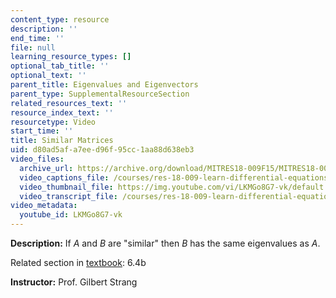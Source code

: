 ```yaml
---
content_type: resource
description: ''
end_time: ''
file: null
learning_resource_types: []
optional_tab_title: ''
optional_text: ''
parent_title: Eigenvalues and Eigenvectors
parent_type: SupplementalResourceSection
related_resources_text: ''
resource_index_text: ''
resourcetype: Video
start_time: ''
title: Similar Matrices
uid: d80ad5af-a7ee-d96f-95cc-1aa88d638eb3
video_files:
  archive_url: https://archive.org/download/MITRES18-009F15/MITRES18-009F15_6_4b_SimilarMatrices_300k.mp4
  video_captions_file: /courses/res-18-009-learn-differential-equations-up-close-with-gilbert-strang-and-cleve-moler-fall-2015/1a9d82cde4f15e8281dd86af96be6b87_LKMGo8G7-vk.vtt
  video_thumbnail_file: https://img.youtube.com/vi/LKMGo8G7-vk/default.jpg
  video_transcript_file: /courses/res-18-009-learn-differential-equations-up-close-with-gilbert-strang-and-cleve-moler-fall-2015/bdf54d91cc2f7b520d4f751503414289_LKMGo8G7-vk.pdf
video_metadata:
  youtube_id: LKMGo8G7-vk
---
```


**Description:** If _A_ and _B_ are "similar" then _B_ has the same eigenvalues as _A_.

Related section in [textbook](http://www-math.mit.edu/~gs/dela/): 6.4b

**Instructor:** Prof. Gilbert Strang